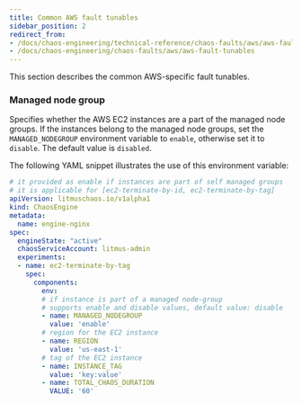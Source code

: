 ```yaml
---
title: Common AWS fault tunables
sidebar_position: 2
redirect_from:
- /docs/chaos-engineering/technical-reference/chaos-faults/aws/aws-fault-tunables
- /docs/chaos-engineering/chaos-faults/aws/aws-fault-tunables
---
```

This section describes the common AWS-specific fault tunables.

### Managed node group

Specifies whether the AWS EC2 instances are a part of the managed node groups. If the instances belong to the managed node groups, set the `MANAGED_NODEGROUP` environment variable to `enable`, otherwise set it to `disable`. The default value is `disabled`.

The following YAML snippet illustrates the use of this environment variable:

[embedmd]:# (./static/manifests/common/managed-nodegroup.yaml yaml)
```yaml
# it provided as enable if instances are part of self managed groups
# it is applicable for [ec2-terminate-by-id, ec2-terminate-by-tag]
apiVersion: litmuschaos.io/v1alpha1
kind: ChaosEngine
metadata:
  name: engine-nginx
spec:
  engineState: "active"
  chaosServiceAccount: litmus-admin
  experiments:
  - name: ec2-terminate-by-tag
    spec:
      components:
        env:
        # if instance is part of a managed node-group
        # supports enable and disable values, default value: disable
        - name: MANAGED_NODEGROUP
          value: 'enable'
        # region for the EC2 instance
        - name: REGION
          value: 'us-east-1'
        # tag of the EC2 instance
        - name: INSTANCE_TAG
          value: 'key:value'
        - name: TOTAL_CHAOS_DURATION
          VALUE: '60'
```

